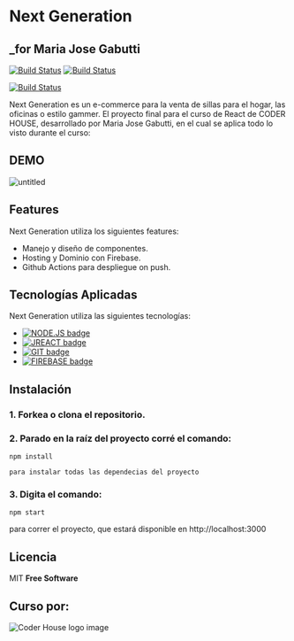# Next Generation
## _for Maria Jose Gabutti



[![Build Status](	https://img.shields.io/badge/GitHub-100000?style=for-the-badge&logo=github&logoColor=white)](https://github.com/jogabutti) [![Build Status](	https://img.shields.io/badge/LinkedIn-0077B5?style=for-the-badge&logo=linkedin&logoColor=white)](https://www.linkedin.com/in/maria-jose-gabutti/)

[![Build Status](https://encrypted-tbn0.gstatic.com/images?q=tbn:ANd9GcQsNuhagIJigvy7BzNc3d9kKkGk0gY5YV7HtA&usqp=CAU)](https://dainty-mooncake-5bbeab.netlify.app/)

Next Generation es un e-commerce para la venta de sillas para el hogar, las oficinas o estilo gammer. El proyecto final para el curso de React de CODER HOUSE, desarrollado por Maria Jose Gabutti, en el cual se aplica todo lo visto durante el curso: 

## DEMO

![untitled](https://user-images.githubusercontent.com/70287555/173431562-3074d2b7-b2de-46f6-8e49-50582b5ad46e.gif)


## Features

Next Generation utiliza los siguientes features:

- Manejo y diseño de componentes.
- Hosting y Dominio con Firebase.
- Github Actions para despliegue on push.


## Tecnologías Aplicadas

Next Generation utiliza las siguientes tecnologías:

- [![NODE.JS badge](https://img.shields.io/badge/Node.js-339933?style=for-the-badge&logo=nodedotjs&logoColor=white)]()
- [![JREACT badge](https://img.shields.io/badge/React-20232A?style=for-the-badge&logo=react&logoColor=61DAFB)]()
- [![GIT badge](https://img.shields.io/badge/Git-F05032?style=for-the-badge&logo=git&logoColor=white)]()
- [![FIREBASE badge](https://img.shields.io/badge/firebase-ffca28?style=for-the-badge&logo=firebase&logoColor=black)]()


## Instalación
### 1. Forkea o clona el repositorio.
### 2. Parado en la raíz del proyecto corré el comando:
   ```
   npm install
   ```
    para instalar todas las dependecias del proyecto
### 3. Digita el comando:  
   ```
   npm start
   ```
  para correr el proyecto, que estará disponible en http://localhost:3000

## Licencia

MIT
**Free Software**

## Curso por:

![Coder House logo image](https://res.cloudinary.com/crunchbase-production/image/upload/c_lpad,h_256,w_256,f_auto,q_auto:eco,dpr_1/cdb2nsk32ozcljccz8pi)
